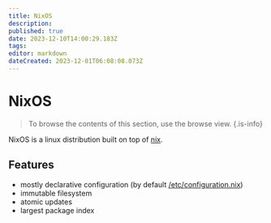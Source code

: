 ```yaml
---
title: NixOS
description: 
published: true
date: 2023-12-10T14:00:29.183Z
tags: 
editor: markdown
dateCreated: 2023-12-01T06:08:08.073Z
---
```


# NixOS

> To browse the contents of this section, use the browse view.
{.is-info}

NixOS is a linux distribution built on top of [nix](/nix).


## Features

 - mostly declarative configuration (by default [/etc/configuration.nix](/nixos/configuration))
 - immutable filesystem
 - atomic updates
 - largest package index